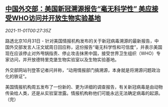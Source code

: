 <!--1635726662000-->
[中国外交部：美国新冠溯源报告“毫无科学性” 美应接受WHO访问并开放生物实验基地](https://cn.reuters.com/article/china-usa-covid19-1031-sun-idCNKBS2HM0R7)
------

<div><i>2021-11-01T00:27:35Z</i></div><p>路透北京10月31日 - 针对美国情报机构发布的关于新冠病毒溯源的最新报告，中国外交部发言人汪文斌周日回应称，这份报告“毫无科学性和可信度”，并表示美国现在应该停止对外甩锅指责、停止攻击抹黑中国，接受世界卫生组织（WHO）专家访问，并开放德特里克堡生物实验室以及生物实验基地。</p><p>外交部网站刊登答记者问并称，“动用情报部门搞溯源，本身就是将溯源问题政治化的铁证”。</p><p>美国情报机构周五发布了一份新的、更为详细的调查报告，有关新冠病毒是由动物传染给人类，还是从实验室泄露。情报机构称他们可能永远无法确定病毒的起源。（完）</p>
